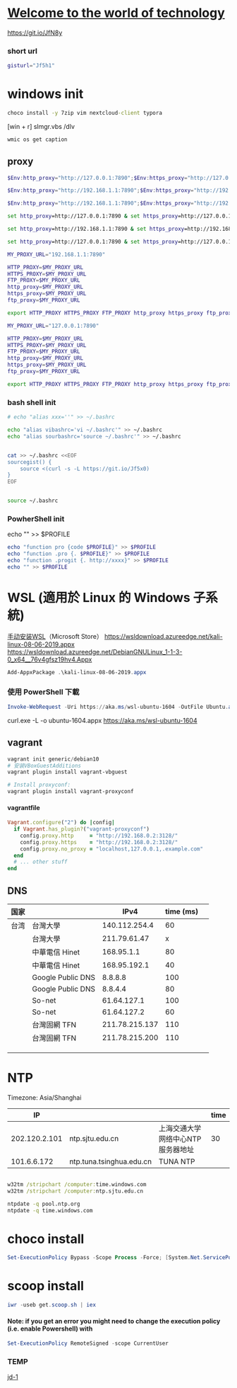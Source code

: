 # [Welcome to the world of technology](https://git.io/JfN8g)


https://git.io/JfN8y

### short url
```bash
gisturl="Jf5h1"
```

# windows init
```cmd
choco install -y 7zip vim nextcloud-client typora
```

[win + r]
slmgr.vbs /dlv


```cmd
wmic os get caption
```


## proxy

```powershell
$Env:http_proxy="http://127.0.0.1:7890";$Env:https_proxy="http://127.0.0.1:7890"

$Env:http_proxy="http://192.168.1.1:7890";$Env:https_proxy="http://192.168.1.1:7890"

$Env:http_proxy="http://192.168.1.1:7890";$Env:https_proxy="http://192.168.1.1:7890"


```

```cmd
set http_proxy=http://127.0.0.1:7890 & set https_proxy=http://127.0.0.1:7890

set http_proxy=http://192.168.1.1:7890 & set https_proxy=http://192.168.1.1:7890

set http_proxy=http://127.0.0.1:7890 & set https_proxy=http://127.0.0.1:7890
```


```bash
MY_PROXY_URL="192.168.1.1:7890"

HTTP_PROXY=$MY_PROXY_URL
HTTPS_PROXY=$MY_PROXY_URL
FTP_PROXY=$MY_PROXY_URL
http_proxy=$MY_PROXY_URL
https_proxy=$MY_PROXY_URL
ftp_proxy=$MY_PROXY_URL

export HTTP_PROXY HTTPS_PROXY FTP_PROXY http_proxy https_proxy ftp_proxy
```


```bash
MY_PROXY_URL="127.0.0.1:7890"

HTTP_PROXY=$MY_PROXY_URL
HTTPS_PROXY=$MY_PROXY_URL
FTP_PROXY=$MY_PROXY_URL
http_proxy=$MY_PROXY_URL
https_proxy=$MY_PROXY_URL
ftp_proxy=$MY_PROXY_URL

export HTTP_PROXY HTTPS_PROXY FTP_PROXY http_proxy https_proxy ftp_proxy
```



### bash shell init

```bash
# echo "alias xxx=''" >> ~/.bashrc

echo "alias vibashrc='vi ~/.bashrc'" >> ~/.bashrc
echo "alias sourbashrc='source ~/.bashrc'" >> ~/.bashrc


cat >> ~/.bashrc <<EOF
sourcegist() {
    source <(curl -s -L https://git.io/Jf5x0)
}
EOF


source ~/.bashrc
```

### PowherShell init


echo "" >> $PROFILE

```powershell
echo "function pro {code $PROFILE}" >> $PROFILE
echo "function .pro {. $PROFILE}" >> $PROFILE
echo "function .progit {. http://xxxx}" >> $PROFILE
echo "" >> $PROFILE

```

# WSL (適用於 Linux 的 Windows 子系統)

[手动安装WSL](https://docs.microsoft.com/zh-cn/windows/wsl/install-manual)（Microsoft Store）
https://wsldownload.azureedge.net/kali-linux-08-06-2019.appx
https://wsldownload.azureedge.net/DebianGNULinux_1-1-3-0_x64__76v4gfsz19hv4.Appx

```powershell
Add-AppxPackage .\kali-linux-08-06-2019.appx
```

### 使用 PowerShell 下載
```powershell
Invoke-WebRequest -Uri https://aka.ms/wsl-ubuntu-1604 -OutFile Ubuntu.appx -UseBasicParsing
```

curl.exe -L -o ubuntu-1604.appx https://aka.ms/wsl-ubuntu-1604


## vagrant 

```powershell
vagrant init generic/debian10
# 安装VBoxGuestAdditions
vagrant plugin install vagrant-vbguest

# Install proxyconf:
vagrant plugin install vagrant-proxyconf
```

#### vagrantfile
```ruby
Vagrant.configure("2") do |config|
  if Vagrant.has_plugin?("vagrant-proxyconf")
    config.proxy.http     = "http://192.168.0.2:3128/"
    config.proxy.https    = "http://192.168.0.2:3128/"
    config.proxy.no_proxy = "localhost,127.0.0.1,.example.com"
  end
  # ... other stuff
end
```



## DNS

| 国家 |                   | IPv4           | time (ms) |      |
| ---- | ----------------- | -------------- | --------- | ---- |
| 台湾 | 台灣大學          | 140.112.254.4  | 60        |      |
|      | 台灣大學          | 211.79.61.47   | x         |      |
|      | 中華電信 Hinet    | 168.95.1.1     | 80        |      |
|      | 中華電信 Hinet    | 168.95.192.1   | 40        |      |
|      | Google Public DNS | 8.8.8.8        | 100       |      |
|      | Google Public DNS | 8.8.4.4        | 80        |      |
|      | So-net            | 61.64.127.1    | 100       |      |
|      | So-net            | 61.64.127.2    | 60        |      |
|      | 台灣固網 TFN      | 211.78.215.137 | 110       |      |
|      | 台灣固網 TFN      | 211.78.215.200 | 110       |      |
|      |                   |                |           |      |
|      |                   |                |           |      |
|      |                   |                |           |      |


# NTP

Timezone:   Asia/Shanghai

| IP            |                          |                                   | time |
| ------------- | ------------------------ | --------------------------------- | ---- |
| 202.120.2.101 | ntp.sjtu.edu.cn          | 上海交通大学网络中心NTP服务器地址 | 30   |
| 101.6.6.172   | ntp.tuna.tsinghua.edu.cn | TUNA NTP                          |      |

```cmd

w32tm /stripchart /computer:time.windows.com
w32tm /stripchart /computer:ntp.sjtu.edu.cn
```

```bash
ntpdate -q pool.ntp.org
ntpdate -q time.windows.com
```



# choco install

```powershell
Set-ExecutionPolicy Bypass -Scope Process -Force; [System.Net.ServicePointManager]::SecurityProtocol = [System.Net.ServicePointManager]::SecurityProtocol -bor 3072; iex ((New-Object System.Net.WebClient).DownloadString('https://chocolatey.org/install.ps1'))
```

# scoop install

```powershell
iwr -useb get.scoop.sh | iex
```
#### Note: if you get an error you might need to change the execution policy (i.e. enable Powershell) with
```powershell
Set-ExecutionPolicy RemoteSigned -scope CurrentUser
```

### TEMP
[jd-1](https://union-click.jd.com/jdc?e=&p=AyIGZRprFQMTBlQeWBILFgBSKx9KWkxYZUIeUENQDEsFA1BWThgJBABAHUBZCQUdRUFGGRJDD1MdQlUQQwVKDFRXFk8jQA4SBlQaWhABFQ5RHFwlVEhuUUQQUWNyQid7BxFBSWwrc1JdVB4LZRprFQMTB1YSXh0BGjdlG1wlVHwHVBpaFAMTAVEeaxQyEgBUGlgQBBABVxNYHDIVB1wrBkZWQUMdK2slASI3ZRtrFjJQaVFOWRIKRgBXSVpHVxcPUxoLFlJFAAVLDBVWQgACG1IQMhAGVB9S)

